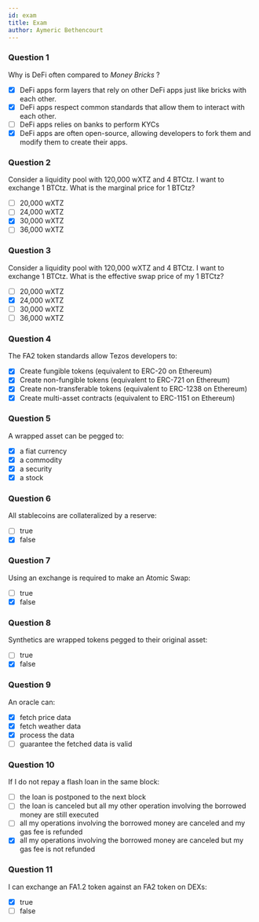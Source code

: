 ```yaml
---
id: exam
title: Exam
author: Aymeric Bethencourt
---
```


### Question 1

Why is DeFi often compared to _Money Bricks_ ?

- [x] DeFi apps form layers that rely on other DeFi apps just like bricks with each other.
- [x] DeFi apps respect common standards that allow them to interact with each other.
- [ ] DeFi apps relies on banks to perform KYCs
- [x] DeFi apps are often open-source, allowing developers to fork them and modify them to create their apps.

### Question 2

Consider a liquidity pool with 120,000 wXTZ and 4 BTCtz. I want to exchange 1 BTCtz. What is the marginal price for 1 BTCtz?

- [ ] 20,000 wXTZ 
- [ ] 24,000 wXTZ 
- [x] 30,000 wXTZ
- [ ] 36,000 wXTZ

### Question 3

Consider a liquidity pool with 120,000 wXTZ and 4 BTCtz. I want to exchange 1 BTCtz. What is the effective swap price of my 1 BTCtz?

- [ ] 20,000 wXTZ 
- [x] 24,000 wXTZ 
- [ ] 30,000 wXTZ
- [ ] 36,000 wXTZ

### Question 4

The FA2 token standards allow Tezos developers to:

- [x] Create fungible tokens (equivalent to ERC-20 on Ethereum)
- [x] Create non-fungible tokens (equivalent to ERC-721 on Ethereum)
- [x] Create non-transferable tokens (equivalent to ERC-1238 on Ethereum)
- [x] Create multi-asset contracts (equivalent to ERC-1151 on Ethereum)

### Question 5

A wrapped asset can be pegged to:

- [x] a fiat currency
- [x] a commodity
- [x] a security
- [x] a stock

### Question 6

All stablecoins are collateralized by a reserve:

- [ ] true
- [x] false

### Question 7

Using an exchange is required to make an Atomic Swap:

- [ ] true
- [x] false

### Question 8

Synthetics are wrapped tokens pegged to their original asset:

- [ ] true
- [x] false

### Question 9

An oracle can:

- [x] fetch price data
- [x] fetch weather data
- [x] process the data
- [ ] guarantee the fetched data is valid

### Question 10

If I do not repay a flash loan in the same block:

- [ ] the loan is postponed to the next block
- [ ] the loan is canceled but all my other operation involving the borrowed money are still executed
- [ ] all my operations involving the borrowed money are canceled and my gas fee is refunded
- [x] all my operations involving the borrowed money are canceled but my gas fee is not refunded

### Question 11

I can exchange an FA1.2 token against an FA2 token on DEXs:

- [x] true
- [ ] false
